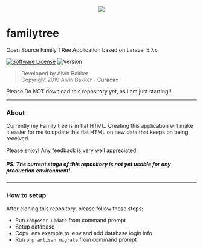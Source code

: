 <p align="center"><img src="https://laravel.com/assets/img/components/logo-laravel.svg"></p>

# familytree
Open Source Family TRee Application based on Laravel 5.7.x

[![Software License](https://img.shields.io/badge/license-GNU-brightgreen.svg?style=flat-square)](LICENSE.md)
![Version](https://img.shields.io/badge/version-0.0.1-brightgreen.svg?style=flat-square)

>Developed by Alvin Bakker<br />
>Copyright 2019 Alvin Bakker - Curacao

Please Do NOT download this repository yet, as I am just starting!!

***********************************************************************************
### About
Currently my Family tree is in flat HTML. Creating this application will make it easier 
for me to update this flat HTML on new data that keeps on being received. 

Please enjoy! Any feedback is very well appreciated.

##### PS. The current stage of this repository is not yet usable for any production environment!
***********************************************************************************

### How to setup

After cloning this repository, please follow these steps: 
 - Run `composer update` from command prompt
 - Setup database
 - Copy .env.example to .env and add database login info
 - Run `php artisan migrate` from command prompt
 
  
  
  